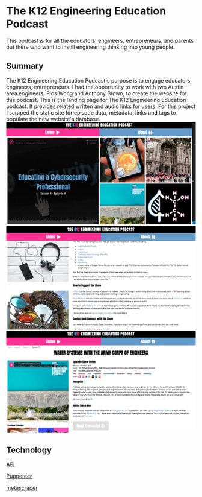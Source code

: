 # The K12 Engineering Education Podcast 

This podcast is for all the educators, engineers, entrepreneurs, and parents out there who want to instill engineering thinking into young people. 

## Summary 
The K12 Engineering Education Podcast's purpose is to engage educators, engineers, entrepreneurs. I had the opportunity to work with two Austin area engineers, Pios Wong and Anthony Brown, to create the website for this podcast.
This is the landing page for The K12 Engineering Education podcast. It provides related written and audio links for users. 
For this project I scraped the static site for episode data, metadata, links and tags to populate the new website's database. 
![Homepage](home.png)
![About](about.png)
![EpisodePage](episode_page.png)

## Technology 
[API](https://github.com/pieguyatx/tk12eep2018)

[Puppeteer](https://pptr.dev/)

[metascraper](https://metascraper.js.org/#)
